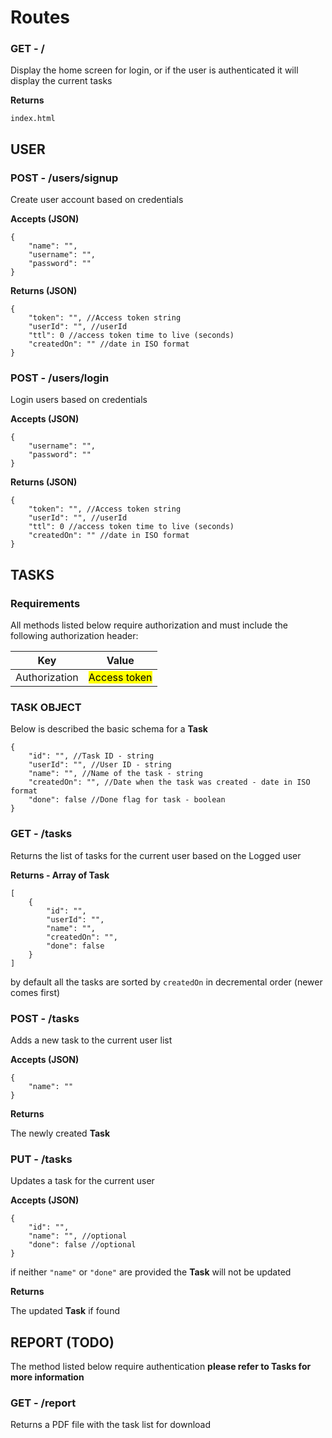 # Routes

### GET - /  
Display the home screen for login, or if the user is authenticated it will display the current tasks  

**Returns**  
```
index.html
```

## USER
### POST - /users/signup
Create user account based on credentials

**Accepts (JSON)**

```
{
	"name": "",
	"username": "",
	"password": ""
}
```

**Returns (JSON)**

```
{
	"token": "", //Access token string
	"userId": "", //userId
	"ttl": 0 //access token time to live (seconds)
	"createdOn": "" //date in ISO format
}
```

### POST - /users/login
Login users based on credentials

**Accepts (JSON)**

```
{
	"username": "",
	"password": ""
}
```

**Returns (JSON)**

```
{
	"token": "", //Access token string
	"userId": "", //userId
	"ttl": 0 //access token time to live (seconds)
	"createdOn": "" //date in ISO format
}
```

## TASKS
### Requirements
All methods listed below require authorization and must include the following authorization header:

Key  | Value
------------- | -------------
Authorization  | <mark>Access token</mark>

### TASK OBJECT
Below is described the basic schema for a **Task**

```
{  
	"id": "", //Task ID - string
	"userId": "", //User ID - string
	"name": "", //Name of the task - string
	"createdOn": "", //Date when the task was created - date in ISO format
	"done": false //Done flag for task - boolean
}  
```

### GET - /tasks
Returns the list of tasks for the current user based on the Logged user 
 
**Returns - Array of Task**  

```
[
	{  
		"id": "",
		"userId": "",
		"name": "",
		"createdOn": "",
		"done": false
	}  
]
```
by default all the tasks are sorted by ```createdOn``` in decremental order (newer comes first)

### POST - /tasks
Adds a new task to the current user list

**Accepts (JSON)**

```
{
	"name": ""
}
```

**Returns**

The newly created **Task**

### PUT - /tasks  
Updates a task for the current user

**Accepts (JSON)**

```
{
	"id": "",
	"name": "", //optional
	"done": false //optional
}
```

if neither ```"name"``` or ```"done"``` are provided the **Task** will not be updated

**Returns**

The updated **Task** if found


## REPORT (TODO)
The method listed below require authentication **please refer to Tasks for more information**
### GET - /report
Returns a PDF file with the task list for download